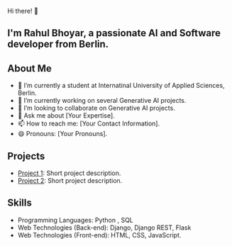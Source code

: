 Hi there! 👋

## I'm Rahul Bhoyar, a passionate AI and Software developer from Berlin.

## About Me

- 🔭 I’m currently a student at Internatinal University of Applied Sciences, Berlin.
- 🌱 I’m currently working on several Generative AI projects.
- 👯 I’m looking to collaborate on Generative AI projects.
- 💬 Ask me about [Your Expertise].
- 📫 How to reach me: [Your Contact Information].
- 😄 Pronouns: [Your Pronouns].

## Projects

- [Project 1](link-to-project1): Short project description.
- [Project 2](link-to-project2): Short project description.

## Skills

- Programming Languages: Python , SQL
- Web Technologies (Back-end): Django, Django REST, Flask
- Web Technologies (Front-end): HTML, CSS, JavaScript.


